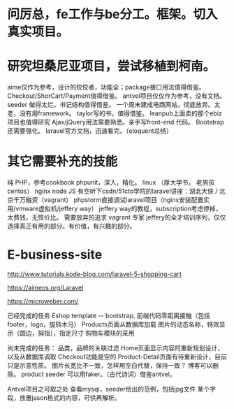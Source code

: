 # 问厉总，fe工作与be分工。框架。切入真实项目。
# 研究坦桑尼亚项目，尝试移植到柯南。
aime仅作为参考，设计的佼佼者，功能全；package接口用法值得借鉴。Checkout/ShorCart/Payment值得借鉴。
antvel项目仅仅作为参考，没有文档。seeder 做得太烂。书记结构值得借鉴。
一个周末建成电商网站，彻底放弃。太老，没有用framework。
taylor写的书，值得借鉴。
leanpub上面卖的那个ebiz项目也值得研究
Ajax/jQuery用法需要熟悉。亲手写front-end 代码。
Bootstrap还需要强化。
laravel官方文档，迅速看完。（eloquent总结）

# 其它需要补充的技能
纯 PHP，参考cookbook
phpunit，深入，精化。
linux （厚大学书， 老男孩centos）
nginx
node JS
有空听下csdn/51cto学院的laravel讲座：湖北大侠 / 北京千万融资（vagrant）
phpstorm直接调试laravel项目（nginx安装配置实用/vmware虚拟机/jeffery way）
jeffery way的教程，subscription考虑停掉，太费钱，无性价比。
需要放弃的追求
vagrant 专家
jeffery的全才培训序列，仅仅选择真正有用的部分。有价值，有兴趣的部分。



# E-business-site

http://www.tutorials.kode-blog.com/laravel-5-shopping-cart

https://aimeos.org/Laravel

https://microweber.com/



已经完成的任务
Eshop template -- bootstrap, 前端代码零距离接触（包括footer，logo，旋转木马）
Products页面从数据库加载
图片的动态名称，特效显示（圆边，拇指），指定尺寸
购物车模块的采用


尚未完成的任务：
品类，品牌的关联过滤
Home页面显示内容的重新规划设计，以及从数据库调取
Checkout功能是空的
Product-Detail页面有待重新设计，目前只是示意性质。
图片长宽比不一致，怎样用空白代替，保持一致？
博客可以删除。
product seeder 可以用faker。（古代诗词）借鉴antvel。


Antvel项目之可取之处
查看mysql，seeder给出的范例，包括jpg文件
某个字段，放置jason格式的内容，可供再解析。
